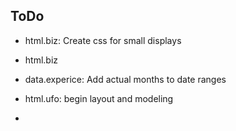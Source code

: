 ToDo
----
- html.biz: Create css for small displays
- html.biz

- data.experice: Add actual months to date ranges

- html.ufo: begin layout and modeling

-